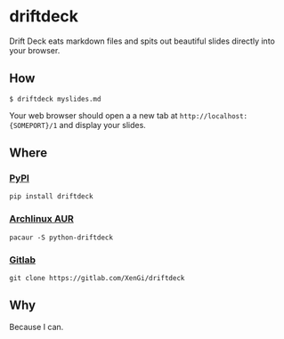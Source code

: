 # driftdeck

Drift Deck eats markdown files and spits out beautiful slides directly into your browser.

## How

```
$ driftdeck myslides.md
```

Your web browser should open a a new tab at `http://localhost:{SOMEPORT}/1` and display your slides.

## Where

### [PyPI][pypi]

```
pip install driftdeck
```

### [Archlinux AUR][aur]

```
pacaur -S python-driftdeck
```

### [Gitlab][gitlab]

```
git clone https://gitlab.com/XenGi/driftdeck
```

## Why

Because I can.


[pypi]: https://pypi.org/project/driftdeck/
[aur]: https://aur.archlinux.org/packages/python-driftdeck/
[gitlab]: https://gitlab.com/XenGi/driftdeck